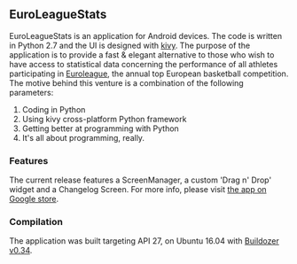 ## EuroLeagueStats
EuroLeagueStats is an application for Android devices. The code is written in Python 2.7 and the UI is designed with [kivy](https://kivy.org/#home). The purpose of the application is to provide a fast & elegant alternative to those who wish to have access to statistical data concerning the performance of all athletes participating in [Euroleague](http://www.euroleague.net/?geoip=disabled), the annual top European basketball competition. The motive behind this venture is a combination of the following parameters:
1. Coding in Python
2. Using kivy cross-platform Python framework
3. Getting better at programming with Python
4. It's all about programming, really.
### Features
The current release features a ScreenManager, a custom 'Drag n' Drop' widget and a Changelog Screen. For more info, please visit [the app on Google store](https://play.google.com/store/apps/details?id=org.euroleaguestats.euroleaguestats). 
### Compilation
The application was built targeting API 27, on Ubuntu 16.04 with [Buildozer v0.34](https://github.com/kivy/buildozer).
